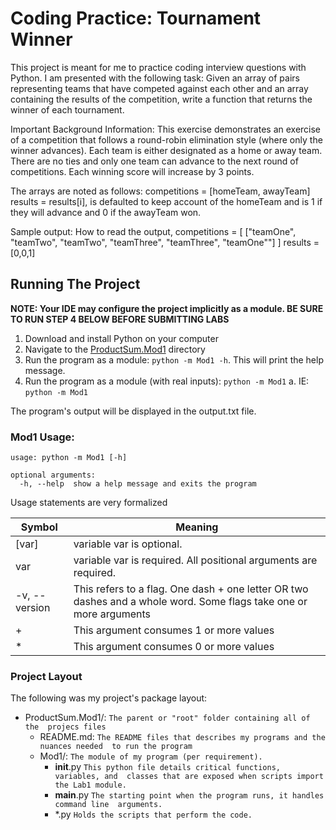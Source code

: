 # Coding Practice: Tournament Winner
This project is meant for me to practice coding interview questions with Python.
I am presented with the following task: Given an array of pairs representing 
teams that have competed against each other and an array containing the 
results of the competition, write a function that returns the winner of each 
tournament.

Important Background Information:
This exercise demonstrates an exercise of a competition that follows a 
round-robin elimination style (where only the winner advances). Each team is 
either designated as a home or away team. There are no ties and only one 
team can advance to the next round of competitions. Each winning score will 
increase by 3 points.

The arrays are noted as follows:
competitions = [homeTeam, awayTeam]
results = results[i], is defaulted to keep account of the homeTeam and is 1 
if they will advance and 0 if the awayTeam won.

Sample output: How to read the output, 
competitions = [
["teamOne", "teamTwo",
"teamTwo", "teamThree",
"teamThree", "teamOne""]
]
results = [0,0,1]



## Running The Project
**NOTE: Your IDE may configure the project implicitly as a module. BE SURE TO 
RUN STEP 4 BELOW BEFORE SUBMITTING LABS** 

1. Download and install Python on your computer
2. Navigate to the [ProductSum.Mod1]() directory
3. Run the program as a module: `python -m Mod1 -h`. This will print the help 
   message.
4. Run the program as a module (with real inputs): `python -m Mod1`
   a. IE: `python -m Mod1`

The program's output will be displayed in the output.txt file.

### Mod1 Usage:

```commandline
usage: python -m Mod1 [-h] 

optional arguments:
  -h, --help  show a help message and exits the program
```

Usage statements are very formalized

| Symbol    | Meaning   |
| ---           | ---       |
| [var]         | variable var is optional. |
| var           | variable var is required. All positional arguments are required.|
| -v, --version | This refers to a flag. One dash + one letter OR two dashes and a whole word. Some flags take one or more arguments |
| +             | This argument consumes 1 or more values |
| *             | This argument consumes 0 or more values |

### Project Layout

The following was my project's package layout:

* ProductSum.Mod1/: `The parent or "root" folder containing all of the 
  projecs files`
    * README.md:
      `The README files that describes my programs and the nuances needed 
      to run the program`
    * Mod1/: 
      `The module of my program (per requirement).`
      * __init__.py 
        `This python file details critical functions, variables, and 
        classes that are exposed when scripts import the Lab1 module.`
      * __main__.py 
        `The starting point when the program runs, it handles command line 
        arguments.`
      * *.py 
        `Holds the scripts that perform the code.`